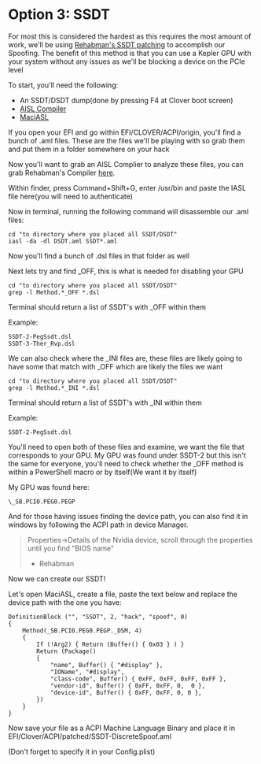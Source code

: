 # Option 3: SSDT

For most this is considered the hardest as this requires the most amount of work, we'll be using [Rehabman's SSDT patching](https://www.tonymacx86.com/threads/fix-window-server-service-only-ran-for-0-seconds-with-dual-gpu.233092/) to accomplish our Spoofing. The benefit of this method is that you can use a Kepler GPU with your system without any issues as we'll be blocking a device on the PCIe level

To start, you'll need the following:

* An SSDT/DSDT dump\(done by pressing F4 at Clover boot screen\)
* [AISL Compiler](https://bitbucket.org/RehabMan/acpica/downloads/)
* [MaciASL](https://sourceforge.net/projects/maciasl/)

If you open your EFI and go within EFI/CLOVER/ACPI/origin, you'll find a bunch of .aml files. These are the files we'll be playing with so grab them and put them in a folder somewhere on your hack

Now you'll want to grab an AISL Complier to analyze these files, you can grab Rehabman's Compiler [here](https://bitbucket.org/RehabMan/acpica/downloads/).

Within finder, press Command+Shift+G, enter /usr/bin and paste the IASL file here\(you will need to authenticate\)

Now in terminal, running the following command will disassemble our .aml files:

```text
cd "to directory where you placed all SSDT/DSDT"
iasl -da -dl DSDT.aml SSDT*.aml
```

Now you'll find a bunch of .dsl files in that folder as well

Next lets try and find \_OFF, this is what is needed for disabling your GPU

```text
cd "to directory where you placed all SSDT/DSDT"
grep -l Method.*_OFF *.dsl
```

Terminal should return a list of SSDT's with \_OFF within them

Example:

```text
SSDT-2-PegSsdt.dsl
SSDT-3-Ther_Rvp.dsl
```

We can also check where the \_INI files are, these files are likely going to have some that match with \_OFF which are likely the files we want

```text
cd "to directory where you placed all SSDT/DSDT"
grep -l Method.*_INI *.dsl
```

Terminal should return a list of SSDT's with \_INI within them

Example:

```text
SSDT-2-PegSsdt.dsl
```

You'll need to open both of these files and examine, we want the file that corresponds to your GPU. My GPU was found under SSDT-2 but this isn't the same for everyone, you'll need to check whether the \_OFF method is within a PowerShell macro or by itself\(We want it by itself\)

My GPU was found here:

```text
\_SB.PCI0.PEG0.PEGP
```

And for those having issues finding the device path, you can also find it in windows by following the ACPI path in device Manager.

> Properties-&gt;Details of the Nvidia device, scroll through the properties until you find "BIOS name"  
> - Rehabman

Now we can create our SSDT!

Let's open MaciASL, create a file, paste the text below and replace the device path with the one you have:

```text
DefinitionBlock ("", "SSDT", 2, "hack", "spoof", 0)
{
    Method(_SB.PCI0.PEG0.PEGP._DSM, 4)
    {
        If (!Arg2) { Return (Buffer() { 0x03 } ) }
        Return (Package()
        {
            "name", Buffer() { "#display" },
            "IOName", "#display",
            "class-code", Buffer() { 0xFF, 0xFF, 0xFF, 0xFF },
            "vendor-id", Buffer() { 0xFF, 0xFF, 0,  0 },
            "device-id", Buffer() { 0xFF, 0xFF, 0, 0 },
        })
    }
}
```

Now save your file as a ACPI Machine Language Binary and place it in EFI/Clover/ACPI/patched/SSDT-DiscreteSpoof.aml

\(Don't forget to specify it in your Config.plist\)

